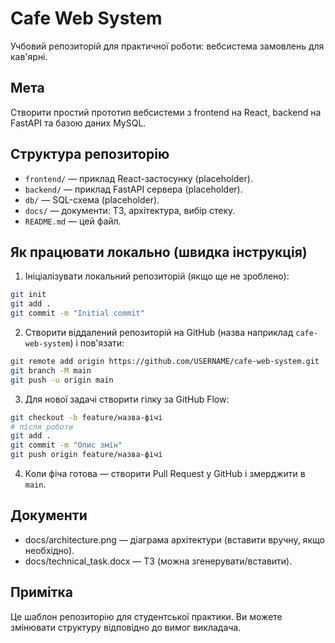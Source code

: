 # Cafe Web System

Учбовий репозиторій для практичної роботи: вебсистема замовлень для кав'ярні.

## Мета
Створити простий прототип вебсистеми з frontend на React, backend на FastAPI та базою даних MySQL.

## Структура репозиторію
- `frontend/` — приклад React-застосунку (placeholder).
- `backend/` — приклад FastAPI сервера (placeholder).
- `db/` — SQL-схема (placeholder).
- `docs/` — документи: ТЗ, архітектура, вибір стеку.
- `README.md` — цей файл.

## Як працювати локально (швидка інструкція)
1. Ініціалізувати локальний репозиторій (якщо ще не зроблено):
```bash
git init
git add .
git commit -m "Initial commit"
```

2. Створити віддалений репозиторій на GitHub (назва наприклад `cafe-web-system`) і пов'язати:
```bash
git remote add origin https://github.com/USERNAME/cafe-web-system.git
git branch -M main
git push -u origin main
```

3. Для нової задачі створити гілку за GitHub Flow:
```bash
git checkout -b feature/назва-фічі
# після роботи
git add .
git commit -m "Опис змін"
git push origin feature/назва-фічі
```

4. Коли фічa готова — створити Pull Request у GitHub і змерджити в `main`.

## Документи
- docs/architecture.png — діаграма архітектури (вставити вручну, якщо необхідно).
- docs/technical_task.docx — ТЗ (можна згенерувати/вставити).

## Примітка
Це шаблон репозиторію для студентської практики. Ви можете змінювати структуру відповідно до вимог викладача.
